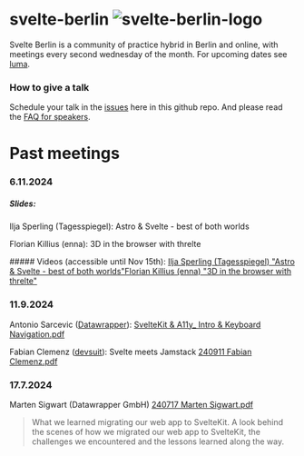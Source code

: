  # svelte-berlin  ![svelte-berlin-logo](https://github.com/user-attachments/assets/5cc5542e-b216-4815-826c-3335f7401a5d) 


Svelte Berlin is a community of practice hybrid in Berlin and online, with meetings every second wednesday of the month. For upcoming dates see [luma](https://lu.ma/charite-berlin-it).

### How to give a talk

Schedule your talk in the [issues](https://github.com/nika-d/svelte-berlin/issues) here in this github repo. And please read the [FAQ for speakers](https://github.com/nika-d/svelte-berlin/blob/main/FAQ-speakers-Vortragende.md).

# Past meetings

### 6.11.2024

##### Slides: 

Ilja Sperling (Tagesspiegel): Astro & Svelte - best of both worlds

Florian Killius (enna): 3D in the browser with threlte

​##### Videos (accessible until Nov 15th):
[Ilja Sperling (Tagesspiegel) "Astro & Svelte - best of both worlds"](https://charitede-my.sharepoint.com/:v:/g/personal/alfira_khasanova_charite_de/EZRYthdUvIVPhePt2SM7XWIBACLw408UiGzMnxZxEvFpJA?nav=eyJyZWZlcnJhbEluZm8iOnsicmVmZXJyYWxBcHAiOiJTdHJlYW1XZWJBcHAiLCJyZWZlcnJhbFZpZXciOiJTaGFyZURpYWxvZy1MaW5rIiwicmVmZXJyYWxBcHBQbGF0Zm9ybSI6IldlYiIsInJlZmVycmFsTW9kZSI6InZpZXcifX0%3D&e=bFbSke)
​[Florian Killius (enna) "3D in the browser with threlte"](https://charitede-my.sharepoint.com/:v:/g/personal/alfira_khasanova_charite_de/ETbdDVm18EdDmJ9aHiDCM-wB7UJj7neIjyZwCeVetp1nfQ?nav=eyJyZWZlcnJhbEluZm8iOnsicmVmZXJyYWxBcHAiOiJTdHJlYW1XZWJBcHAiLCJyZWZlcnJhbFZpZXciOiJTaGFyZURpYWxvZy1MaW5rIiwicmVmZXJyYWxBcHBQbGF0Zm9ybSI6IldlYiIsInJlZmVycmFsTW9kZSI6InZpZXcifX0%3D&e=ZezfBd)

### 11.9.2024

Antonio Sarcevic ([Datawrapper](https://datawrapper.de/)): [SvelteKit & A11y_ Intro & Keyboard Navigation.pdf](https://github.com/user-attachments/files/16979264/SvelteKit.A11y_.Intro.Keyboard.Navigation.pdf)

​Fabian Clemenz ([devsuit](https://devsuit.de)): Svelte meets Jamstack [240911 Fabian Clemenz.pdf](https://github.com/user-attachments/files/16975314/240911.Fabian.Clemenz.pdf)

### 17.7.2024

Marten Sigwart (Datawrapper GmbH) [240717 Marten Sigwart.pdf](https://github.com/user-attachments/files/16975315/240717.Marten.Sigwart.pdf)

> What we learned migrating our web app to SvelteKit. A look behind the scenes of how we migrated our web app to SvelteKit, the challenges we encountered and the lessons learned along the way.

